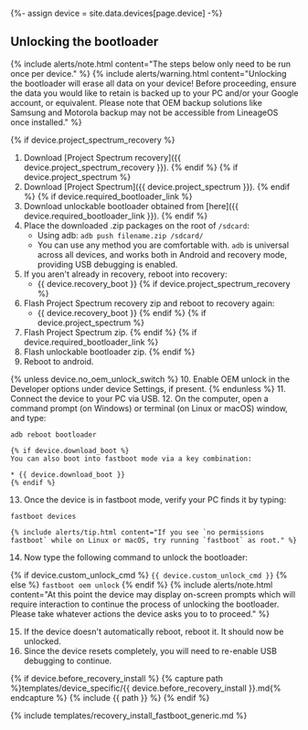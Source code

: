 {%- assign device = site.data.devices[page.device] -%}

## Unlocking the bootloader

{% include alerts/note.html content="The steps below only need to be run once per device." %}
{% include alerts/warning.html content="Unlocking the bootloader will erase all data on your device!
Before proceeding, ensure the data you would like to retain is backed up to your PC and/or your Google account, or equivalent. Please note that OEM backup solutions like Samsung and Motorola backup may not be accessible from LineageOS once installed." %}

{% if device.project_spectrum_recovery %}
1. Download [Project Spectrum recovery]({{ device.project_spectrum_recovery }}).
{% endif %}
{% if device.project_spectrum %}
2. Download [Project Spectrum]({{ device.project_spectrum }}).
{% endif %}
{% if device.required_bootloader_link %}
3. Download unlockable bootloader obtained from [here]({{ device.required_bootloader_link }}).
{% endif %}
4. Place the downloaded .zip packages on the root of `/sdcard`:
    * Using adb: `adb push filename.zip /sdcard/`
    * You can use any method you are comfortable with. `adb` is universal across all devices, and works both in Android and recovery mode, providing
        USB debugging is enabled.
5. If you aren't already in recovery, reboot into recovery:
    * {{ device.recovery_boot }}
{% if device.project_spectrum_recovery %}
6. Flash Project Spectrum recovery zip and reboot to recovery again:
    * {{ device.recovery_boot }}
{% endif %}
{% if device.project_spectrum %}
7. Flash Project Spectrum zip.
{% endif %}
{% if device.required_bootloader_link %}
8. Flash unlockable bootloader zip.
{% endif %}
9. Reboot to android.

{% unless device.no_oem_unlock_switch %}
10. Enable OEM unlock in the Developer options under device Settings, if present.
{% endunless %}
11. Connect the device to your PC via USB.
12. On the computer, open a command prompt (on Windows) or terminal (on Linux or macOS) window, and type:
```
adb reboot bootloader
```
    {% if device.download_boot %}
    You can also boot into fastboot mode via a key combination:

    * {{ device.download_boot }}
    {% endif %}
13. Once the device is in fastboot mode, verify your PC finds it by typing:
```
fastboot devices
```
    {% include alerts/tip.html content="If you see `no permissions fastboot` while on Linux or macOS, try running `fastboot` as root." %}
14. Now type the following command to unlock the bootloader:

{% if device.custom_unlock_cmd %}
    ```
{{ device.custom_unlock_cmd }}
    ```
{% else %}
    ```
fastboot oem unlock
    ```
{% endif %}
    {% include alerts/note.html content="At this point the device may display on-screen prompts which will require interaction to continue the process of unlocking the bootloader. Please take whatever actions the device asks you to to proceed." %}

15. If the device doesn't automatically reboot, reboot it. It should now be unlocked.
16. Since the device resets completely, you will need to re-enable USB debugging to continue.

{% if device.before_recovery_install %}
{% capture path %}templates/device_specific/{{ device.before_recovery_install }}.md{% endcapture %}
{% include {{ path }} %}
{% endif %}

{% include templates/recovery_install_fastboot_generic.md %}
